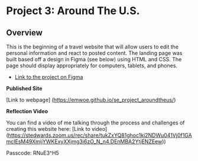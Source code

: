 # Project 3: Around The U.S.

## Overview

This is the beginning of a travel website that will allow users to edit the personal information and react to posted content. The landing page was built based off a design in Figma (see below) using HTML and CSS. The page should display appropriately for computers, tablets, and phones.

- [Link to the project on Figma](https://www.figma.com/file/ii4xxsJ0ghevUOcssTlHZv/Sprint-3%3A-Around-the-US?node-id=0%3A1)

**Published Site**

[Link to webpage] (https://emwoe.github.io/se_project_aroundtheus/)

**Reflection Video**

You can find a video of me talking through the process and challenges of creating this website here: [Link to video] (https://stedwards.zoom.us/rec/share/tukZxYQ81ghoc1kj2NDWu041Vj0f1GAmcIEsM49XmijYWKExyXXjmg3i6zO_N_n4.DEnMBA2YtjENZEew))

Passcode: RNuE3^H5
